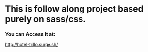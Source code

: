 # This is follow along project based purely on sass/css.

### You can Access it at:
http://hotel-trillo.surge.sh/
